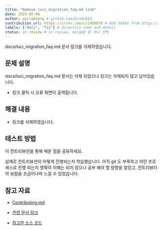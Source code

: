 ```yaml
---
title: "Remove luci_migration_faq.md link"
date: 2025-05-08
author: ppirabbang # github.com/GitHubId
contribution_url: https://crrev.com/c/3408676 # Add XXXXX from https://chromium-review.googlesource.com/c/chromium/src/+/XXXXX
labels: ["docs", "fix"] # directory name and detail
status: in review # in review, merged 중 하나 선택
---
```


docs/luci_migration_faq.md 문서 링크를 삭제하였습니다.
## 문제 설명

 docs/luci_migration_faq.md 문서는 삭제 되었으나 링크는 삭제되지 않고 남아있습니다.
- 링크 클릭 시 오류 화면이 출력됩니다.

## 해결 내용

- 링크를 삭제하였습니다.



## 테스트 방법


이 컨트리뷰션을 통해 배운 점을 공유하세요.

실제로 컨트리뷰션이 어떻게 진행되는지 학습했습니다. 아직 git 도 부족하고 어떤 프로세스로 진행 되는지 명확히 이해는 되지 않으나 공부 해야 할 방향을 알았고, 컨트리뷰터의 보람을 조금이나마 느낄 수 있었습니다.
## 참고 자료
- [Contributing.md](https://github.com/chromium/chromium/blob/main/docs/contributing.md)

- [관련 문서 링크](https://example.com)
- [참고한 소스 코드](https://example.com)
